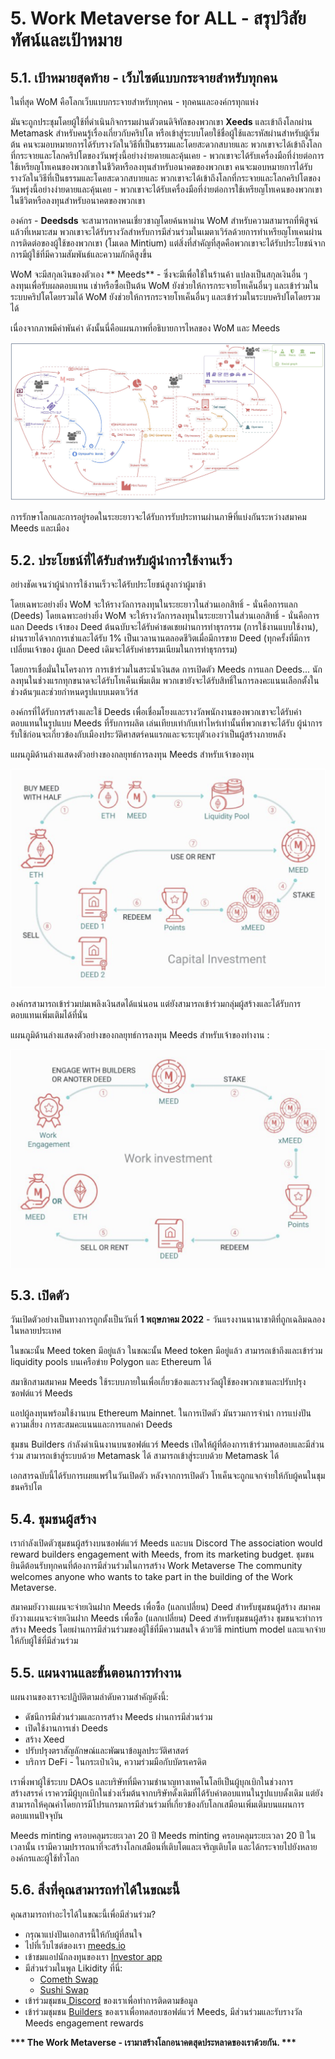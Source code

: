 # 5. Work Metaverse for ALL - สรุปวิสัยทัศน์และเป้าหมาย

## 5.1. เป้าหมายสุดท้าย - เว็บไซต์แบบกระจายสำหรับทุกคน

ในที่สุด WoM คือโลกเว็บแบบกระจายสำหรับทุกคน - ทุกคนและองค์กรทุกแห่ง

มันจะถูกประชุมโดยผู้ใช้ที่ดำเนินกิจกรรมผ่านตัวตนดิจิทัลของพวกเขา **Xeeds** และเข้าถึงโลกผ่าน Metamask สำหรับคนรู้เรื่องเกี่ยวกับคริปโต หรือเข้าสู่ระบบโดยใช้ชื่อผู้ใช้และรหัสผ่านสำหรับผู้เริ่มต้น คนจะมอบหมายการได้รับรางวัลในวิธีที่เป็นธรรมและโดยสะดวกสบายและ พวกเขาจะได้เข้าถึงโลกที่กระจายและโลกคริปโตของวันพรุ่งนี้อย่างง่ายดายและคุ้นเคย - พวกเขาจะได้รับเครื่องมือที่ง่ายต่อการใช้เหรียญโทเคนของพวกเขาในชีวิตหรือลงทุนสำหรับอนาคตของพวกเขา คนจะมอบหมายการได้รับรางวัลในวิธีที่เป็นธรรมและโดยสะดวกสบายและ พวกเขาจะได้เข้าถึงโลกที่กระจายและโลกคริปโตของวันพรุ่งนี้อย่างง่ายดายและคุ้นเคย - พวกเขาจะได้รับเครื่องมือที่ง่ายต่อการใช้เหรียญโทเคนของพวกเขาในชีวิตหรือลงทุนสำหรับอนาคตของพวกเขา

องค์กร - **Deedsds** จะสามารถหาคนเชี่ยวชาญโดยค้นหาผ่าน WoM สำหรับความสามารถที่พิสูจน์แล้วที่เหมาะสม พวกเขาจะได้รับรางวัลสำหรับการมีส่วนร่วมในเมตาเวิร์ลด้วยการทำเหรียญโทเคนผ่านการติดต่อของผู้ใช้ของพวกเขา (โมเดล Mintium) แต่สิ่งที่สำคัญที่สุดคือพวกเขาจะได้รับประโยชน์จากการมีผู้ใช้ที่มีความสัมพันธ์และความภักดีสูงขึ้น

WoM จะมีสกุลเงินของตัวเอง ** Meeds** - ซึ่งจะมีเพื่อใช้ในร้านค้า แปลงเป็นสกุลเงินอื่น ๆ ลงทุนเพื่อรับผลตอบแทน เช่าหรือซื้อเป็นต้น WoM ยังช่วยให้การกระจายโทเค็นอื่นๆ และเข้าร่วมในระบบคริปโตโดยรวมได้ WoM ยังช่วยให้การกระจายโทเค็นอื่นๆ และเข้าร่วมในระบบคริปโตโดยรวมได้

เนื่องจากภาพมีค่าพันคำ ดังนั้นนี่คือแผนภาพที่อธิบายการไหลของ WoM และ Meeds

![การไหลของ WoM และ Meeds](en/img/wom-flows.png)

การรักษาโลกและการอยู่รอดในระยะยาวจะได้รับการรับประทานผ่านภาษีที่แบ่งกันระหว่างสมาคม Meeds และเมือง

## 5.2. ประโยชน์ที่ได้รับสำหรับผู้นำการใช้งานเร็ว

อย่างชัดเจนว่าผู้นำการใช้งานเร็วจะได้รับประโยชน์สูงกว่าผู้มาช้า

โดยเฉพาะอย่างยิ่ง WoM จะให้รางวัลการลงทุนในระยะยาวในส่วนเอกสิทธิ์ - นั่นคือการแลก (Deeds) โดยเฉพาะอย่างยิ่ง WoM จะให้รางวัลการลงทุนในระยะยาวในส่วนเอกสิทธิ์ - นั่นคือการแลก Deeds เจ้าของ Deed ต้นฉบับจะได้รับค่าชดเชยผ่านการทำธุรกรรม (การใช้งานแบบใช้งาน), ผ่านรายได้จากการเช่าและได้รับ 1% เป็นเวลานานตลอดชีวิตเมื่อมีการขาย Deed (ทุกครั้งที่มีการเปลี่ยนเจ้าของ ผู้แลก Deed เดิมจะได้รับค่าธรรมเนียมในการทำธุรกรรม)

โดยการเชื่อมั่นในโครงการ การเข้าร่วมในสระน้ำเงินสด การเปิดตัว Meeds การแลก Deeds... นักลงทุนในช่วงแรกทุกขนาดจะได้รับโทเค็นเพิ่มเติม พวกเขายังจะได้รับสิทธิ์ในการลงคะแนนเลือกตั้งในช่วงต้นๆและช่วยกำหนดรูปแบบเมตาเวิร์ส

องค์กรที่ได้รับการสร้างและใช้ Deeds เพื่อเชื่อมโยงและรางวัลพนักงานของพวกเขาจะได้รับค่าตอบแทนในรูปแบบ Meeds ที่รับการผลิต เล่นเทียบเท่ากับเท่าไหร่เท่านั้นที่พวกเขาจะได้รับ ผู้นำการรับใช้ก่อนจะเกี่ยวข้องกับเมืองประวัติศาสตร์คนแรกและจะระบุตัวเองว่าเป็นผู้สร้างภายหลัง

แผนภูมิด้านล่างแสดงตัวอย่างของกลยุทธ์การลงทุน Meeds สำหรับเจ้าของทุน

![กลยุทธ์การลงทุน Meeds สำหรับเจ้าของทุน](en/img/invest-capital.png)

องค์กรสามารถเข้าร่วมบ่มเพลิงเงินสดได้แน่นอน แต่ยังสามารถเข้าร่วมกลุ่มผู้สร้างและได้รับการตอบแทนเพิ่มเติมได้ที่นั่น

แผนภูมิด้านล่างแสดงตัวอย่างของกลยุทธ์การลงทุน Meeds สำหรับเจ้าของทำงาน :

![กลยุทธ์การลงทุน Meeds สำหรับเจ้าของทำงาน](en/img/invest-work.png)

## 5.3. เปิดตัว

วันเปิดตัวอย่างเป็นทางการถูกตั้งเป็นวันที่ **1 พฤษภาคม 2022** - วันแรงงานนานาชาติที่ถูกเฉลิมฉลองในหลายประเทศ

ในขณะนั้น Meed token มีอยู่แล้ว ในขณะนั้น Meed token มีอยู่แล้ว สามารถเข้าถึงและเข้าร่วม liquidity pools บนเครือข่าย Polygon และ Ethereum ได้

สมาชิกสามสมาคม Meeds ใช้ระบบภายในเพื่อเกี่ยวข้องและรางวัลผู้ใช้ของพวกเขาและปรับปรุงซอฟต์แวร์ Meeds

แอปผู้ลงทุนพร้อมใช้งานบน Ethereum Mainnet. ในการเปิดตัว มันรวมการจำนำ การแบ่งปันความเสี่ยง การสะสมคะแนนและการแลกค่า Deeds

ชุมชน Builders กำลังดำเนินงานบนซอฟต์แวร์ Meeds เปิดให้ผู้ที่ต้องการเข้าร่วมทดสอบและมีส่วนร่วม สามารถเข้าสู่ระบบด้วย Metamask ได้ สามารถเข้าสู่ระบบด้วย Metamask ได้

เอกสารฉบับนี้ได้รับการเผยแพร่ในวันเปิดตัว หลังจากการเปิดตัว โทเค็นจะถูกแจกจ่ายให้กับผู้คนในชุมชนคริปโต

## 5.4. ชุมชนผู้สร้าง

เรากำลังเปิดตัวชุมชนผู้สร้างบนซอฟต์แวร์ Meeds และบน Discord The association would reward builders engagement with Meeds, from its marketing budget. ชุมชนยินดีต้อนรับทุกคนที่ต้องการมีส่วนร่วมในการสร้าง Work Metaverse The community welcomes anyone who wants to take part in the building of the Work Metaverse.

สมาคมยังวางแผนจะจ่ายเงินฝาก Meeds เพื่อซื้อ (แลกเปลี่ยน) Deed สำหรับชุมชนผู้สร้าง สมาคมยังวางแผนจะจ่ายเงินฝาก Meeds เพื่อซื้อ (แลกเปลี่ยน) Deed สำหรับชุมชนผู้สร้าง ชุมชนจะทำการสร้าง Meeds โดยผ่านการมีส่วนร่วมของผู้ใช้ที่มีความสนใจ ด้วยวิธี mintium model และแจกจ่ายให้กับผู้ใช้ที่มีส่วนร่วม

## 5.5. แผนงานและขั้นตอนการทำงาน

แผนงานของเราจะปฏิบัติตามลำดับความสำคัญดังนี้:

- ดัชนีการมีส่วนร่วมและการสร้าง Meeds ผ่านการมีส่วนร่วม
- เปิดใช้งานการเช่า Deeds
- สร้าง Xeed
- ปรับปรุงตราสัญลักษณ์และพัฒนาข้อมูลประวัติศาสตร์
- บริการ DeFi - ในกระเป๋าเงิน, ความร่วมมือกับบัตรเครดิต

เราพึ่งพาผู้ใช้ระบบ DAOs และบริษัทที่มีความชำนาญทางเทคโนโลยีเป็นผู้บุกเบิกในช่วงการสร้างสรรค์ เราควรมีผู้บุกเบิกในช่วงเริ่มต้นจากบริษัทดั้งเดิมที่ได้รับค่าตอบแทนในรูปแบบดั้งเดิม แต่ยังสามารถให้คุณค่าโดยการมีโปรแกรมการมีส่วนร่วมที่เกี่ยวข้องกับโลกเสมือนเพิ่มเติมบนแผนการตอบแทนปัจจุบัน

Meeds minting ครอบคลุมระยะเวลา 20 ปี Meeds minting ครอบคลุมระยะเวลา 20 ปี ในเวลานั้น เรามีความปรารถนาที่จะสร้างโลกเสมือนที่เติบโตและเจริญเติบโต และได้กระจายไปยังหลายองค์กรและผู้ใช้ทั่วโลก

## 5.6. สิ่งที่คุณสามารถทำได้ในขณะนี้

คุณสามารถทำอะไรได้ในขณะนี้เพื่อมีส่วนร่วม?

- กรุณาแบ่งปันเอกสารนี้ให้กับผู้ที่สนใจ
- ไปที่เว็บไซต์ของเรา [meeds.io](https://www.meeds.io/)
- เข้าชมแอปนักลงทุนของเรา [Investor app](https://meeds.io/investors)
- มีส่วนร่วมในพูล Likidity ที่นี่:
  - [Cometh Swap](https://swap.cometh.io/)
  - [Sushi Swap](https://sushi.com)
- เข้าร่วมชุมชน[ Discord](https://discord.com/invite/hAuADSq3) ของเราเพื่อทำการติดตามข้อมูล
- เข้าร่วมชุมชน [Builders](https://meeds.io/builders) ของเราเพื่อทดสอบซอฟต์แวร์ Meeds, มีส่วนร่วมและรับรางวัล Meeds engagement rewards

**\*\*\* The Work Metaverse - เรามาสร้างโลกอนาคตสุดประหลาดของเราด้วยกัน. \*\*\***